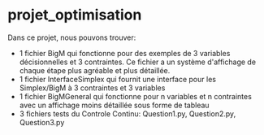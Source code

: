 # projet_optimisation

Dans ce projet, nous pouvons trouver:
- 1 fichier BigM qui fonctionne pour des exemples de 3 variables décisionnelles et 3 contraintes. Ce fichier a un système d'affichage de chaque étape plus agréable et plus détaillée.
- 1 fichier InterfaceSimplex qui fournit une interface pour les Simplex/BigM à 3 contraintes et 3 variables
- 1 fichier BigMGeneral qui fonctionne pour n variables et n contraintes avec un affichage moins détaillée sous forme de tableau
- 3 fichiers tests du Controle Continu: Question1.py, Question2.py, Question3.py
